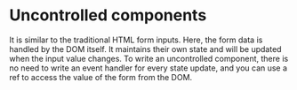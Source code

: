 # Uncontrolled components

It is similar to the traditional HTML form inputs. Here, the form data is handled by the DOM itself.
It maintains their own state and will be updated when the input value changes. To write an uncontrolled component, there is no need to write an event handler for every state update, and you can use a ref to access the value of the form from the DOM.
